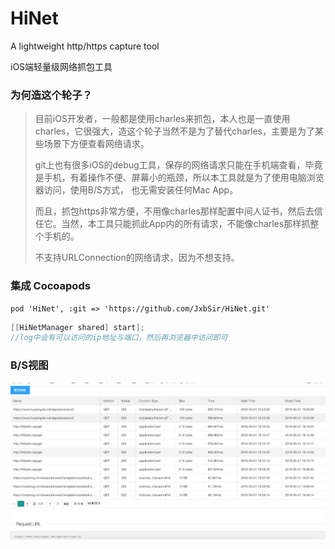 # HiNet
A lightweight http/https capture tool

iOS端轻量级网络抓包工具

### 为何造这个轮子？
> 目前iOS开发者，一般都是使用charles来抓包，本人也是一直使用charles，它很强大，造这个轮子当然不是为了替代charles，主要是为了某些场景下方便查看网络请求。
> 
> git上也有很多iOS的debug工具，保存的网络请求只能在手机端查看，毕竟是手机，有着操作不便、屏幕小的瓶颈，所以本工具就是为了使用电脑浏览器访问，使用B/S方式，
也无需安装任何Mac App。
>
> 而且，抓包https非常方便，不用像charles那样配置中间人证书，然后去信任它。当然，本工具只能抓此App内的所有请求，不能像charles那样抓整个手机的。
> 
> 不支持URLConnection的网络请求，因为不想支持。

### 集成 Cocoapods

```
pod 'HiNet', :git => 'https://github.com/JxbSir/HiNet.git' 
```

```objective-c
[[HiNetManager shared] start];
//log中会有可以访问的ip地址与端口，然后再浏览器中访问即可
```

### B/S视图
![](https://raw.githubusercontent.com/JxbSir/HiNet/master/screenshot.jpg)
